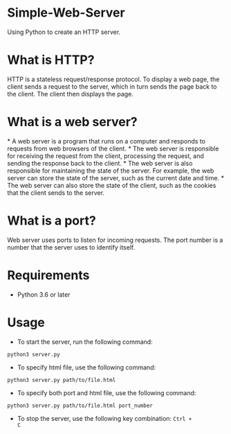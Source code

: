 # Simple-Web-Server
Using Python to create an HTTP server.

<h1>What is HTTP?</h1>
HTTP is a stateless request/response protocol. To display a web page, the client sends a request to the server, which in turn sends the page back to the client. The client then displays the page.

<h1>What is a web server?</h1>
* A web server is a program that runs on a computer and responds to requests from web browsers of the client. 
* The web server is responsible for receiving the request from the client, processing the request, and sending the response back to the client. * The web server is also responsible for maintaining the state of the server. For example, the web server can store the state of the server, such as the current date and time. 
* The web server can also store the state of the client, such as the cookies that the client sends to the server.

<h1>What is a port?</h1>
Web server uses ports to listen for incoming requests. The port number is a number that the server uses to identify itself.

<h1>Requirements</h1>

* Python 3.6 or later

<h1>Usage</h1>

* To start the server, run the following command:

```
python3 server.py
```

* To specify html file, use the following command:

```
python3 server.py path/to/file.html
```

* To specify both port and html file, use the following command:

```
python3 server.py path/to/file.html port_number
```

* To stop the server, use the following key combination: <code>Ctrl + C</code>
